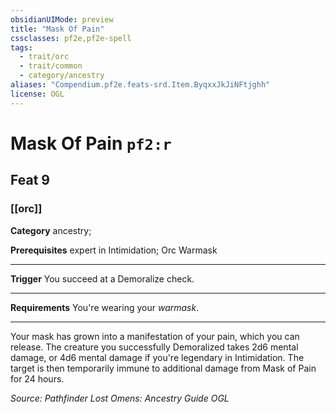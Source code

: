 ```yaml
---
obsidianUIMode: preview
title: "Mask Of Pain"
cssclasses: pf2e,pf2e-spell
tags:
  - trait/orc
  - trait/common
  - category/ancestry
aliases: "Compendium.pf2e.feats-srd.Item.ByqxxJkJiNFtjghh"
license: OGL
---
```

# Mask Of Pain `pf2:r`
## Feat 9
### [[orc]]

**Category** ancestry; 



**Prerequisites** expert in Intimidation; Orc Warmask
* * *
**Trigger** You succeed at a Demoralize check.

* * *

**Requirements** You're wearing your _warmask_.

* * *

Your mask has grown into a manifestation of your pain, which you can release. The creature you successfully Demoralized takes 2d6 mental damage, or 4d6 mental damage if you're legendary in Intimidation. The target is then temporarily immune to additional damage from Mask of Pain for 24 hours.

*Source: Pathfinder Lost Omens: Ancestry Guide*
*OGL*